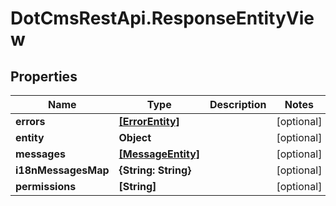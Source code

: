 # DotCmsRestApi.ResponseEntityView

## Properties

Name | Type | Description | Notes
------------ | ------------- | ------------- | -------------
**errors** | [**[ErrorEntity]**](ErrorEntity.md) |  | [optional] 
**entity** | **Object** |  | [optional] 
**messages** | [**[MessageEntity]**](MessageEntity.md) |  | [optional] 
**i18nMessagesMap** | **{String: String}** |  | [optional] 
**permissions** | **[String]** |  | [optional] 



